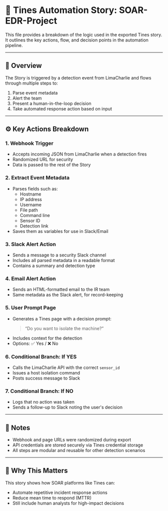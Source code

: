 # 🔄 Tines Automation Story: SOAR-EDR-Project

This file provides a breakdown of the logic used in the exported Tines story. It outlines the key actions, flow, and decision points in the automation pipeline.

---

## 🧩 Overview

The Story is triggered by a detection event from LimaCharlie and flows through multiple steps to:

1. Parse event metadata
2. Alert the team
3. Present a human-in-the-loop decision
4. Take automated response action based on input

---

## ⚙️ Key Actions Breakdown

### 1. **Webhook Trigger**
- Accepts incoming JSON from LimaCharlie when a detection fires
- Randomized URL for security
- Data is passed to the rest of the Story

### 2. **Extract Event Metadata**
- Parses fields such as:
  - Hostname
  - IP address
  - Username
  - File path
  - Command line
  - Sensor ID
  - Detection link
- Saves them as variables for use in Slack/Email

### 3. **Slack Alert Action**
- Sends a message to a security Slack channel
- Includes all parsed metadata in a readable format
- Contains a summary and detection type

### 4. **Email Alert Action**
- Sends an HTML-formatted email to the IR team
- Same metadata as the Slack alert, for record-keeping

### 5. **User Prompt Page**
- Generates a Tines page with a decision prompt:
  > “Do you want to isolate the machine?”
- Includes context for the detection
- Options: ✅ Yes / ❌ No

### 6. **Conditional Branch: If YES**
- Calls the LimaCharlie API with the correct `sensor_id`
- Issues a host isolation command
- Posts success message to Slack

### 7. **Conditional Branch: If NO**
- Logs that no action was taken
- Sends a follow-up to Slack noting the user's decision

---

## 🔐 Notes

- Webhook and page URLs were randomized during export
- API credentials are stored securely via Tines credential storage
- All steps are modular and reusable for other detection scenarios

---

## 🧠 Why This Matters

This story shows how SOAR platforms like Tines can:
- Automate repetitive incident response actions
- Reduce mean time to respond (MTTR)
- Still include human analysts for high-impact decisions

